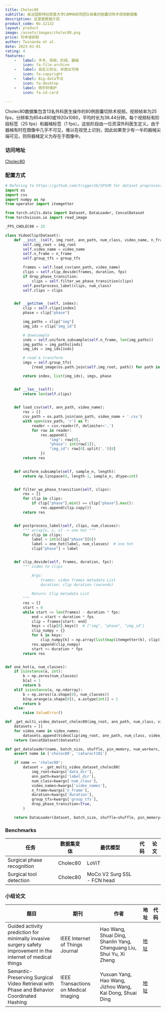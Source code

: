 ```yaml
---
title: Cholec80
subtitle: 由法国斯特拉斯堡大学CAMMA研究团队收集的胆囊切除术视频数据集
description: 这里是数据介绍
product_code: No.12132
layout: product
image: /assets/images/cholec80.png
price: 可申请获取
author: Twinanda et al.
date: 2023-01-01
rating: 4
features:
    -   label: 手术，视频，阶段，器械
        icon: fa-file-archive
    -   label: 自定义协议，非商业可用
        icon: fa-copyright
    -   label: Big-data节点
        icon: fa-desktop
    -   label: 杨宇轩维护
        icon: fa-id-card

---
```


Cholec80数据集包含13名外科医生操作的80例胆囊切除术视频。视频帧率为25 fps，分辨率为854x480或1920x1080，平均时长为38.44分钟。每个视频标有阶段标签（25 fps）和器械标签（1 fps）。这些阶段由一位资深外科医生定义。由于器械有时在图像中几乎不可见，难以在视觉上识别，因此如果至少有一半的器械尖端可见，则将器械定义为存在于图像中。

### 访问地址

[Cholec80](http://camma.u-strasbg.fr/datasets)

### 配置方式

```python
# Refering to https://github.com/trigger26/SPSVR for dataset preprocessing
import os
import csv
import numpy as np
from operator import itemgetter

from torch.utils.data import Dataset, DataLoader, ConcatDataset
from torchvision.io import read_image

_FPS_CHOLEC80 = 25

class VideoClip(Dataset):
    def __init__(self, img_root, ann_path, num_class, video_name, n_frame, duration, fps, group_tfs=None, drop_phase_transition=False):
        self.img_root = img_root
        self.video_name = video_name
        self.n_frame = n_frame
        self.group_tfs = group_tfs

        frames = self.load_csv(ann_path, video_name)
        clips = self.clip_devide(frames, duration, fps)
        if drop_phase_transition:
            clips = self.filter_wo_phase_transition(clips)
        self.postprocess_label(clips, num_class)
        self.clips = clips


    def __getitem__(self, index):
        clip = self.clips[index]
        phase = clip["phase"]

        img_paths = clip["img"]        
        img_ids = clip["img_id"]

        # downsample
        inds = self.uniform_subsample(self.n_frame, len(img_paths))
        img_paths = img_paths[inds]
        img_ids = img_ids[inds]

        # read & transform
        imgs = self.group_tfs(
            [read_image(os.path.join(self.img_root, path)) for path in img_paths])

        return index, list(img_ids), imgs, phase


    def __len__(self):
        return len(self.clips)
    

    def load_csv(self, ann_path, video_name):
        res = []
        csv_path = os.path.join(ann_path, video_name + '.csv')
        with open(csv_path, 'r') as f:
            reader = csv.reader(f, delimiter=',')
            for row in reader:
                res.append({
                    "img": row[0],
                    "phase": int(row[1]),
                    "img_id": row[0].split('.')[0]
                })
        return res
    

    def uniform_subsample(self, sample_n, length):
        return np.linspace(0, length-1, sample_n, dtype=int)


    def filter_wo_phase_transition(self, clips):
        res = []
        for clip in clips:
            if clip["phase"].min() == clip["phase"].max():
                res.append(clip.copy())
        return res


    def postprocess_label(self, clips, num_classes):
        """ array[x, x, x] -> one hot """
        for clip in clips:
            label = int(clip["phase"][0])
            label = one_hot(label, num_classes)  # one hot
            clip["phase"] = label


    def clip_devide(self, frames, duration, fps):
        """ video to clips

            Args:
                frames: video frames metadata List
                duration: clip duration (seconds)
            
            Return: Clip metadata List
        """
        res = []
        start = 0
        while start <= len(frames) - duration * fps:
            end = start + duration * fps
            clip = frames[start: end]
            keys = clip[0].keys()  # ["img", "phase", "img_id"]
            clip_numpy = {}
            for k in keys:
                clip_numpy[k] = np.array(list(map(itemgetter(k), clip)))
            res.append(clip_numpy)
            start += duration * fps
        return res


def one_hot(a, num_classes):
    if isinstance(a, int):
        b = np.zeros(num_classes)
        b[a] = 1
        return b
    elif isinstance(a, np.ndarray):
        b = np.zeros((a.shape[0], num_classes))
        b[np.arange(a.shape[0]), a.astype(int)] = 1
        return b
    else:
        raise ValueError()

def _get_multi_video_dataset_cholec80(img_root, ann_path, num_class, video_names, n_frame, duration, group_tfs, drop_phase_transition):
    datasets = []
    for video_name in video_names:
        datasets.append(VideoClip(img_root, ann_path, num_class, video_name, n_frame, duration, _FPS_CHOLEC80, group_tfs, drop_phase_transition))
    return ConcatDataset(datasets)

def get_dataloader(name, batch_size, shuffle, pin_memory, num_workers, **kwargs):
    assert name in ['cholec80', 'cataract101']

    if name == 'cholec80':
        dataset = _get_multi_video_dataset_cholec80(
            img_root=kwargs['data_dir'],
            ann_path=kwargs['label_dir'],
            num_class=kwargs['num_class'],
            video_names=kwargs['video_names'],
            n_frame=kwargs['n_frame'],
            duration=kwargs['duration'],
            group_tfs=kwargs['group_tfs'],
            drop_phase_transition=True,
        )

    return DataLoader(dataset, batch_size, shuffle=shuffle, pin_memory=pin_memory, num_workers=num_workers)
```

### Benchmarks

| 任务                         | 数据集变体         | 最优模型        | 代码                                                     | 论文                                                                |
|----------------------------|---------------|-------------|--------------------------------------------------------|-------------------------------------------------------------------|
| Surgical phase recognition       | Cholec80      | LoViT     | [<i class="fa-brands fa-github"/>](https://github.com/MRUIL/LoViT) | [<i class="fa-solid fa-file"/>](https://arxiv.org/abs/2305.08989v3) |
| Surgical tool detection | Cholec80      | MoCo V2 Surg SSL - FCN head | [<i class="fa-brands fa-github"/>](https://github.com/camma-public/selfsupsurg) | [<i class="fa-solid fa-file"/>](https://arxiv.org/abs/2207.00449v3) |


### 小组论文

| 题目   | 期刊     | 作者  | 地址 | 代码                                                     |
|------|--------|-----|----|--------------------------------------------------------|
| Guided activity prediction for minimally invasive surgery safety improvement in the internet of medical things | IEEE Internet of Things Journal | Hao Wang, Shuai Ding, Shanlin Yang, Chenguang Liu, Shui Yu, Xi Zheng |  [地址](https://ieeexplore.ieee.org/abstract/document/9524809)  |  |
| Semantic-Preserving Surgical Video Retrieval with Phase and Behavior Coordinated Hashing | IEEE Transactions on Medical Imaging | Yuxuan Yang, Hao Wang, Jizhou Wang, Kai Dong, Shuai Ding |  [地址](https://ieeexplore.ieee.org/abstract/document/10269330/)  | [<i class="fa-brands fa-github"/>](https://github.com/trigger26/SPSVR) |
